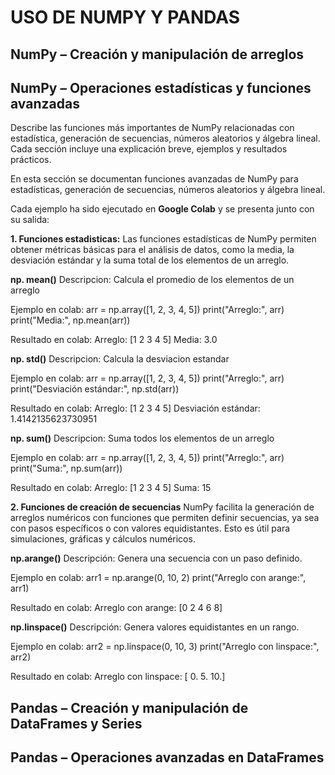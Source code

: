 # USO DE NUMPY Y PANDAS

## NumPy – Creación y manipulación de arreglos


## NumPy – Operaciones estadísticas y funciones avanzadas
Describe las funciones más importantes de NumPy relacionadas con estadística, generación de secuencias, números aleatorios y álgebra lineal. Cada sección incluye una explicación breve, ejemplos y resultados prácticos.

En esta sección se documentan funciones avanzadas de NumPy para estadísticas, generación de secuencias, números aleatorios y álgebra lineal.  

Cada ejemplo ha sido ejecutado en **Google Colab** y se presenta junto con su salida:

**1. Funciones estadisticas:**
Las funciones estadísticas de NumPy permiten obtener métricas básicas para el análisis de datos, como la media, la desviación estándar y la suma total de los elementos de un arreglo.

**np. mean()**
Descripcion: Calcula el promedio de los elementos de un arreglo

Ejemplo en colab:
arr = np.array([1, 2, 3, 4, 5])
print("Arreglo:", arr)
print("Media:", np.mean(arr))

Resultado en colab:
Arreglo: [1 2 3 4 5]
Media: 3.0

**np. std()**
Descripcion: Calcula la desviacion estandar

Ejemplo en colab: 
arr = np.array([1, 2, 3, 4, 5])
print("Arreglo:", arr)
print("Desviación estándar:", np.std(arr))

Resultado en colab: 
Arreglo: [1 2 3 4 5]
Desviación estándar: 1.4142135623730951

**np. sum()**
Descripcion: Suma todos los elementos de un arreglo

Ejemplo en colab: 
arr = np.array([1, 2, 3, 4, 5])
print("Arreglo:", arr)
print("Suma:", np.sum(arr))

Resultado en colab: 
Arreglo: [1 2 3 4 5]
Suma: 15

**2. Funciones de creación de secuencias**
NumPy facilita la generación de arreglos numéricos con funciones que permiten definir secuencias, ya sea con pasos específicos o con valores equidistantes. Esto es útil para simulaciones, gráficas y cálculos numéricos.

**np.arange()**
Descripción: Genera una secuencia con un paso definido.

Ejemplo en colab:
arr1 = np.arange(0, 10, 2)
print("Arreglo con arange:", arr1)

Resultado en colab:
Arreglo con arange: [0 2 4 6 8]

**np.linspace()**
Descripción: Genera valores equidistantes en un rango.

Ejemplo en colab:
arr2 = np.linspace(0, 10, 3)
print("Arreglo con linspace:", arr2)

Resultado en colab:
Arreglo con linspace: [ 0.  5. 10.] 


## Pandas – Creación y manipulación de DataFrames y Series


## Pandas – Operaciones avanzadas en DataFrames


